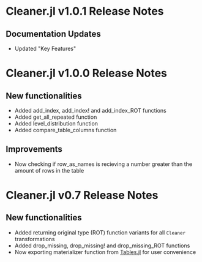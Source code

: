 # Cleaner.jl v1.0.1 Release Notes

## Documentation Updates

- Updated "Key Features"

# Cleaner.jl v1.0.0 Release Notes

## New functionalities

- Added add_index, add_index! and add_index_ROT functions
- Added get_all_repeated function
- Added level_distribution function
- Added compare_table_columns function

## Improvements

- Now checking if row_as_names is recieving a number greater than the amount of rows in the table

# Cleaner.jl v0.7 Release Notes

## New functionalities

- Added returning original type (ROT) function variants for all `Cleaner` transformations
- Added drop_missing, drop_missing! and drop_missing_ROT functions
- Now exporting materializer function from [Tables.jl](https://github.com/JuliaData/Tables.jl) for user convenience
